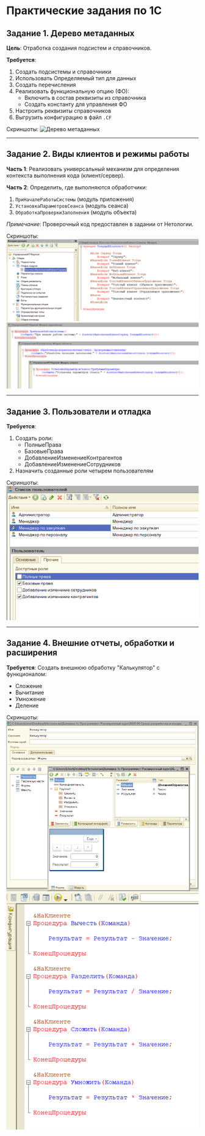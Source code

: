 # Практические задания по 1С

## Задание 1. Дерево метаданных
**Цель**: Отработка создания подсистем и справочников.

**Требуется**:
1. Создать подсистемы и справочники
2. Использовать Определяемый тип для данных
3. Создать перечисления
4. Реализовать функциональную опцию (ФО):
   - Включить в состав реквизиты из справочника
   - Создать константу для управления ФО
5. Настроить реквизиты справочников
6. Выгрузить конфигурацию в файл `.CF`

Скриншоты:
![Дерево метаданных](/Education/01-dev-environment/hw1_metadata_tree/Дерево_метаданных.jpg)

---

## Задание 2. Виды клиентов и режимы работы
**Часть 1**:
Реализовать универсальный механизм для определения контекста выполнения кода (клиент/сервер).

**Часть 2**:
Определить, где выполняются обработчики:
1. `ПриНачалеРаботыСистемы` (модуль приложения)
2. `УстановкаПараметровСеанса` (модуль сеанса)
3. `ОбработкаПроверкиЗаполнения` (модуль объекта)

*Примечание*: Проверочный код предоставлен в задании от Нетологии.

Скриншоты:
![Контекст(1)](/Education/01-dev-environment/hw2_clients_work_modes/screenshots/Контекст(1).png)
![Контекст(2)](/Education/01-dev-environment/hw2_clients_work_modes/screenshots/Контекст(2).png)

---

## Задание 3. Пользователи и отладка
**Требуется**:
1. Создать роли:
   - ПолныеПрава
   - БазовыеПрава
   - ДобавлениеИзменениеКонтрагентов
   - ДобавлениеИзменениеСотрудников
2. Назначить созданные роли четырем пользователям

Скриншоты:
![Пользователи](/Education/01-dev-environment/hw3_users/screenshots/Пользователи.png)

---

## Задание 4. Внешние отчеты, обработки и расширения
**Требуется**:
Создать внешнюю обработку "Калькулятор" с функционалом:
- Сложение
- Вычитание
- Умножение
- Деление

Скриншоты:
![Калькулятор(1)](/Education/01-dev-environment/hw4_external_reports_extensions/screenshots/Калькулятор(1).png)
![Калькулятор(2)](/Education/01-dev-environment/hw4_external_reports_extensions/screenshots/Калькулятор(2).png)